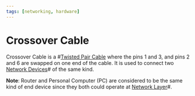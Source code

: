 ```yaml
---
tags: [networking, hardware]
---
```


# Crossover Cable

Crossover Cable is a #[Twisted Pair Cable](202210111832.md) where the pins 1 and
3, and pins 2 and 6 are swapped on one end of the cable. It is used to connect
two [Network Devices](202207051821.md)# of the same kind.

**Note**: Router and Personal Computer (PC) are considered to be the same kind
of end device since they both could operate at [Network Layer](202206131702.md)#.

